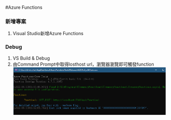 #Azure Functions

### 新增專案
1. Visual Studio新增Azure Functions

### Debug
1. VS Build & Debug
2. 由Command Prompt中取得losthost url，瀏覽器瀏覽即可觸發function
![1.png](images/function_app/1.png "")